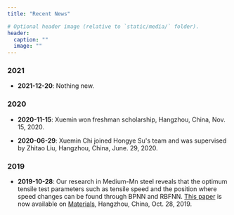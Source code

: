 ```yaml
---
title: "Recent News"

# Optional header image (relative to `static/media/` folder).
header:
  caption: ""
  image: ""
---
```


### 2021

- **2021-12-20**:
  Nothing new.

### 2020

- **2020-11-15**:
  Xuemin won freshman scholarship,
  Hangzhou, China, Nov. 15, 2020.

- **2020-06-29**:
  Xuemin Chi joined Hongye Su's team and was supervised by Zhitao Liu,
  Hangzhou, China, June. 29, 2020.

### 2019

- **2019-10-28**:
  Our research in Medium-Mn steel reveals that the optimum tensile test parameters such as tensile speed and the position where speed changes can be found through BPNN and RBFNN. [This paper](https://www.mdpi.com/1996-1944/12/22/3793) is now available on [Materials](https://www.mdpi.com/journal/materials),
  Hangzhou, China, Oct. 28, 2019.

